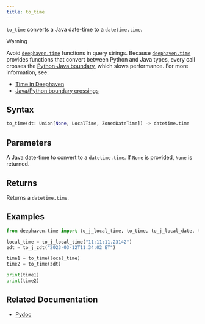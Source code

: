 ```yaml
---
title: to_time
---
```


`to_time` converts a Java date-time to a `datetime.time`.

> [!WARNING]
> Avoid [`deephaven.time`](/core/pydoc/code/deephaven.time.html#module-deephaven.time) functions in query strings. Because [`deephaven.time`](/core/pydoc/code/deephaven.time.html#module-deephaven.time) provides functions that convert between Python and Java types, every call crosses the [Python-Java boundary](../../../conceptual/python-java-boundary.md), which slows performance. For more information, see:
>
> - [Time in Deephaven](../../../conceptual/time-in-deephaven.md)
> - [Java/Python boundary crossings](../../../conceptual/python-java-boundary.md)

## Syntax

```python syntax
to_time(dt: Union[None, LocalTime, ZonedDateTime]) -> datetime.time
```

## Parameters

<ParamTable>
<Param name="dt" type="Union[None, LocalTime, ZonedDateTime]">

A Java date-time to convert to a `datetime.time`. If `None` is provided, `None` is returned.

</Param>
</ParamTable>

## Returns

Returns a `datetime.time`.

## Examples

```python order=null
from deephaven.time import to_j_local_time, to_time, to_j_local_date, to_j_zdt

local_time = to_j_local_time("11:11:11.23142")
zdt = to_j_zdt("2023-03-12T11:34:02 ET")

time1 = to_time(local_time)
time2 = to_time(zdt)

print(time1)
print(time2)
```

## Related Documentation

- [Pydoc](/core/pydoc/code/deephaven.time.html#deephaven.time.to_time)

